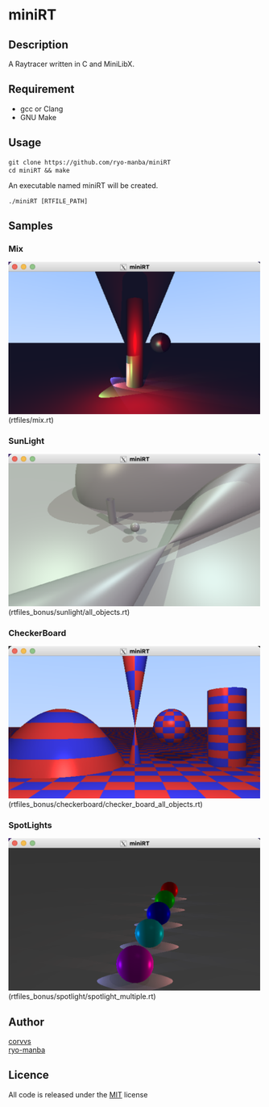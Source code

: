 # miniRT

## Description
A Raytracer written in C and MiniLibX.

## Requirement

- gcc or Clang
- GNU Make

## Usage
```
git clone https://github.com/ryo-manba/miniRT
cd miniRT && make
```
An executable named miniRT will be created.
```
./miniRT [RTFILE_PATH]
```
## Samples

### Mix
<img src="docs/Mix.png" width="500">
(rtfiles/mix.rt)

### SunLight
<img src="docs/SunLight.png" width="500">
(rtfiles_bonus/sunlight/all_objects.rt)

### CheckerBoard
<img src="docs/CheckerBoard.png" width="500">
(rtfiles_bonus/checkerboard/checker_board_all_objects.rt)

### SpotLights
<img src="docs/SpotLights.png" width="500">
(rtfiles_bonus/spotlight/spotlight_multiple.rt)
 
## Author

[corvvs](https://github.com/corvvs)<br>
[ryo-manba](https://twitter.com/ryo_manba)

## Licence

All code is released under the [MIT](https://github.com/ryo-manba/miniRT/blob/main/LICENSE) license
